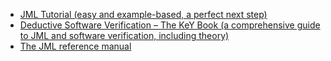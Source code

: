 + [JML Tutorial (easy and example-based, a perfect next step)](https://www.openjml.org/tutorial/)
+ [Deductive Software Verification – The KeY Book (a comprehensive guide to JML and software verification, including theory)](https://link.springer.com/book/10.1007/978-3-319-49812-6)
+ [The JML reference manual](https://www.openjml.org/documentation/JML_Reference_Manual.pdf)